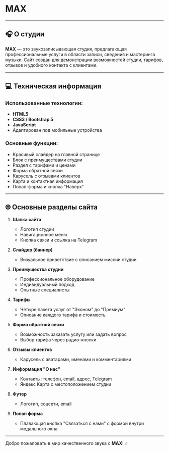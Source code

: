 # MAX

---

## 🎧 О студии

**MAX** — это звукозаписывающая студия, предлагающая профессиональные услуги в области записи, сведения и мастеринга музыки. Сайт создан для демонстрации возможностей студии, тарифов, отзывов и удобного контакта с клиентами.

---

## 💻 Техническая информация

### Использованные технологии:
- **HTML5**
- **CSS3 / Bootstrap 5**
- **JavaScript**
- Адаптирован под мобильные устройства

### Основные функции:
- Красивый слайдер на главной странице
- Блок с преимуществами студии
- Раздел с тарифами и ценами
- Форма обратной связи
- Карусель с отзывами клиентов
- Карта и контактная информация
- Попап-форма и кнопка "Наверх"

---

## 🌐 Основные разделы сайта

1. **Шапка сайта**  
   - Логотип студии  
   - Навигационное меню  
   - Кнопка связи и ссылка на Telegram  

2. **Слайдер (баннер)**  
   - Визуальное приветствие с описанием миссии студии  

3. **Преимущества студии**  
   - Профессиональное оборудование  
   - Индивидуальный подход  
   - Опытные специалисты  

4. **Тарифы**  
   - Четыре пакета услуг от "Эконом" до "Премиум"  
   - Описание каждого тарифа и стоимость  

5. **Форма обратной связи**  
   - Возможность заказать услугу или задать вопрос  
   - Выбор тарифа через радио-кнопки  

6. **Отзывы клиентов**  
   - Карусель с аватарами, именами и комментариями  

7. **Информация "О нас"**  
   - Контакты: телефон, email, адрес, Telegram  
   - Яндекс Карта с местоположением студии  

8. **Футер**  
   - Логотип, соцсети, email  

9. **Попап форма**  
   - Плавающая кнопка "Связаться с нами" с формой внутри модального окна  

---

Добро пожаловать в мир качественного звука с **MAX**! 🎶